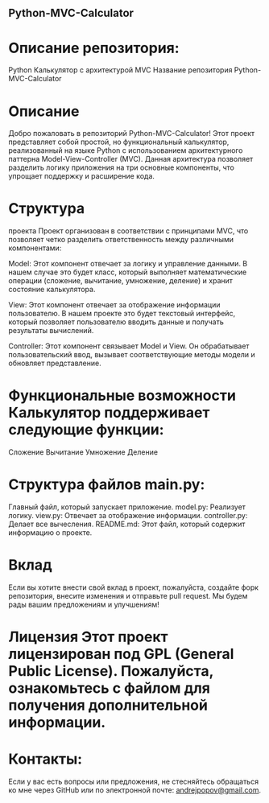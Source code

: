 ## Python-MVC-Calculator

# Описание репозитория:
Python Калькулятор с архитектурой MVC Название репозитория Python-MVC-Calculator

# Описание
Добро пожаловать в репозиторий Python-MVC-Calculator! Этот проект представляет собой простой, но функциональный калькулятор, реализованный на языке Python с использованием архитектурного паттерна Model-View-Controller (MVC). Данная архитектура позволяет разделить логику приложения на три основные компоненты, что упрощает поддержку и расширение кода.

# Структура
проекта Проект организован в соответствии с принципами MVC, что позволяет четко разделить ответственность между различными компонентами:

Model: Этот компонент отвечает за логику и управление данными. В нашем случае это будет класс, который выполняет математические операции (сложение, вычитание, умножение, деление) и хранит состояние калькулятора.

View: Этот компонент отвечает за отображение информации пользователю. В нашем проекте это будет текстовый интерфейс, который позволяет пользователю вводить данные и получать результаты вычислений.

Controller: Этот компонент связывает Model и View. Он обрабатывает пользовательский ввод, вызывает соответствующие методы модели и обновляет представление.

# Функциональные возможности Калькулятор поддерживает следующие функции:

Сложение 
Вычитание 
Умножение 
Деление

# Структура файлов main.py:
Главный файл, который запускает приложение. model.py: Реализует логику. 
view.py: Отвечает за отображение информации.
controller.py: Делает все вычесления.
README.md: Этот файл, который содержит информацию о проекте.

# Вклад 
Если вы хотите внести свой вклад в проект, пожалуйста, создайте форк репозитория, внесите изменения и отправьте pull request. Мы будем рады вашим предложениям и улучшениям!

# Лицензия Этот проект лицензирован под GPL (General Public License). Пожалуйста, ознакомьтесь с файлом для получения дополнительной информации.

# Контакты:
Если у вас есть вопросы или предложения, не стесняйтесь обращаться ко мне через GitHub или по электронной почте: andrejpopov@gmail.com.
